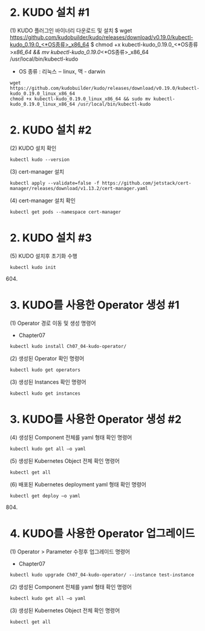# 2. KUDO 설치 #1
(1) KUDO 플러그인 바이너리 다운로드 및 설치
$ wget https://github.com/kudobuilder/kudo/releases/download/v0.19.0/kubectl-kudo_0.19.0_<*OS종류>_x86_64
$ chmod +x kubectl-kudo_0.19.0_<*OS종류>_x86_64 && mv kubectl-kudo_0.19.0_<*OS종류>_x86_64 /usr/local/bin/kubectl-kudo
* OS 종류 : 리눅스 ‒ linux, 맥 - darwin

```
wget https://github.com/kudobuilder/kudo/releases/download/v0.19.0/kubectl-kudo_0.19.0_linux_x86_64
chmod +x kubectl-kudo_0.19.0_linux_x86_64 && sudo mv kubectl-kudo_0.19.0_linux_x86_64 /usr/local/bin/kubectl-kudo
```

# 2. KUDO 설치 #2
(2) KUDO 설치 확인
```
kubectl kudo --version
```
(3) cert-manager 설치
```
kubectl apply --validate=false -f https://github.com/jetstack/cert-manager/releases/download/v1.13.2/cert-manager.yaml
```
(4) cert-manager 설치 확인
```
kubectl get pods --namespace cert-manager
```

# 2. KUDO 설치 #3
(5) KUDO 설치후 초기화 수행
```
kubectl kudo init
```
604.
# 3. KUDO를 사용한 Operator 생성 #1
(1) Operator 경로 이동 및 생성 명령어
- Chapter07
```
kubectl kudo install Ch07_04-kudo-operator/
```
(2) 생성된 Operator 확인 명령어
```
kubectl kudo get operators
```
(3) 생성된 Instances 확인 명령어
```
kubectl kudo get instances
```
# 3. KUDO를 사용한 Operator 생성 #2
(4) 생성된 Component 전체를 yaml 형태 확인 명령어
```
kubectl kudo get all ‒o yaml
```
(5) 생성된 Kubernetes Object 전체 확인 명령어
```
kubectl get all
```
(6) 배포된 Kubernetes deployment yaml 형태 확인 명령어
```
kubectl get deploy ‒o yaml
```
804.
# 4. KUDO를 사용한 Operator 업그레이드
(1) Operator > Parameter 수정후 업그레이드 명령어
- Chapter07
```
kubectl kudo upgrade Ch07_04-kudo-operator/ --instance test-instance
```
(2) 생성된 Component 전체를 yaml 형태 확인 명령어
```
kubectl kudo get all ‒o yaml
```
(3) 생성된 Kubernetes Object 전체 확인 명령어
```
kubectl get all
```